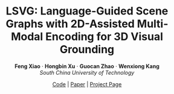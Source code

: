 <div align="center">

# LSVG: Language-Guided Scene Graphs with 2D-Assisted Multi-Modal Encoding for 3D Visual Grounding
**Feng Xiao** · **Hongbin Xu** · **Guocan Zhao** · **Wenxiong Kang**  
*South China University of Technology*  

[Code](https://github.com/onmyoji-xiao/LSVG) | [Paper](#) | [Project Page](#)  

</div>
